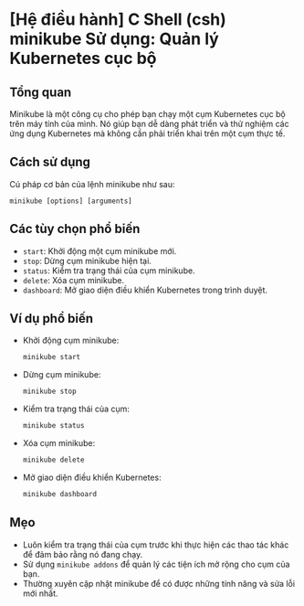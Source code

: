 # [Hệ điều hành] C Shell (csh) minikube Sử dụng: Quản lý Kubernetes cục bộ

## Tổng quan
Minikube là một công cụ cho phép bạn chạy một cụm Kubernetes cục bộ trên máy tính của mình. Nó giúp bạn dễ dàng phát triển và thử nghiệm các ứng dụng Kubernetes mà không cần phải triển khai trên một cụm thực tế.

## Cách sử dụng
Cú pháp cơ bản của lệnh minikube như sau:
```
minikube [options] [arguments]
```

## Các tùy chọn phổ biến
- `start`: Khởi động một cụm minikube mới.
- `stop`: Dừng cụm minikube hiện tại.
- `status`: Kiểm tra trạng thái của cụm minikube.
- `delete`: Xóa cụm minikube.
- `dashboard`: Mở giao diện điều khiển Kubernetes trong trình duyệt.

## Ví dụ phổ biến
- Khởi động cụm minikube:
  ```bash
  minikube start
  ```
  
- Dừng cụm minikube:
  ```bash
  minikube stop
  ```

- Kiểm tra trạng thái của cụm:
  ```bash
  minikube status
  ```

- Xóa cụm minikube:
  ```bash
  minikube delete
  ```

- Mở giao diện điều khiển Kubernetes:
  ```bash
  minikube dashboard
  ```

## Mẹo
- Luôn kiểm tra trạng thái của cụm trước khi thực hiện các thao tác khác để đảm bảo rằng nó đang chạy.
- Sử dụng `minikube addons` để quản lý các tiện ích mở rộng cho cụm của bạn.
- Thường xuyên cập nhật minikube để có được những tính năng và sửa lỗi mới nhất.